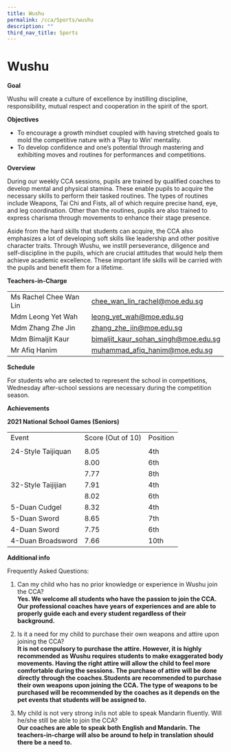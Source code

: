 ```yaml
---
title: Wushu
permalink: /cca/Sports/wushu
description: ""
third_nav_title: Sports
---
```

# Wushu
**Goal**

Wushu will create a culture of excellence by instilling discipline, responsibility, mutual respect and cooperation in the spirit of the sport.

**Objectives**

* To encourage a growth mindset coupled with having stretched goals to mold the competitive nature with a ‘Play to Win’ mentality.
* To develop confidence and one’s potential through mastering and exhibiting moves and routines for performances and competitions.

**Overview**

During our weekly CCA sessions, pupils are trained by qualified coaches to develop mental and physical stamina. These enable pupils to acquire the necessary skills to perform their tasked routines. The types of routines include Weapons, Tai Chi and Fists, all of which require precise hand, eye, and leg coordination. Other than the routines, pupils are also trained to express charisma through movements to enhance their stage presence.

Aside from the hard skills that students can acquire, the CCA also emphasizes a lot of developing soft skills like leadership and other positive character traits. Through Wushu, we instill perseverance, diligence and self-discipline in the pupils, which are crucial attitudes that would help them achieve academic excellence. These important life skills will be carried with the pupils and benefit them for a lifetime.

**Teachers-in-Charge**

|                        |                                      |
|------------------------|--------------------------------------|
| Ms Rachel Chee Wan Lin |    chee_wan_lin_rachel@moe.edu.sg    |
|    Mdm Leong Yet Wah   |       leong_yet_wah@moe.edu.sg       |
|    Mdm Zhang Zhe Jin   |       zhang_zhe_jin@moe.edu.sg       |
|    Mdm Bimaljit Kaur   | bimaljit_kaur_sohan_singh@moe.edu.sg |
|      Mr Afiq Hanim     |    muhammad_afiq_hanim@moe.edu.sg    |

**Schedule**

For students who are selected to represent the school in competitions, Wednesday after-school sessions are necessary during the competition season.

**Achievements**

 **2021 National School Games (Seniors)**
 
 |                    |                   |          |
|--------------------|-------------------|----------|
|        Event       | Score (Out of 10) | Position |
|                    |                   |          |
| 24-Style Taijiquan |        8.05       |    4th   |
|                    |        8.00       |    6th   |
|                    |        7.77       |    8th   |
| 32-Style Taijijian |        7.91       |    4th   |
|                    |        8.02       |    6th   |
|    5-Duan Cudgel   |        8.32       |    4th   |
|    5-Duan Sword    |        8.65       |    7th   |
|    4-Duan Sword    |        7.75       |    6th   |
|  4-Duan Broadsword |        7.66       |   10th   |

**Additional info**

Frequently Asked Questions:

1. Can my child who has no prior knowledge or experience in Wushu join the CCA?<br>
**Yes. We welcome all students who have the passion to join the CCA. Our professional coaches have years of experiences and are able to properly guide each and every student regardless of their background.**

2. Is it a need for my child to purchase their own weapons and attire upon joining the CCA?<br>
**It is not compulsory to purchase the attire. However, it is highly recommended as Wushu requires students to make exaggerated body movements. Having the right attire will allow the child to feel more comfortable during the sessions. The purchase of attire will be done directly through the coaches.Students are recommended to purchase their own weapons upon joining the CCA. The type of weapons to be purchased will be recommended by the coaches as it depends on the pet events that students will be assigned to.**

3. My child is not very strong in/is not able to speak Mandarin fluently. Will he/she still be able to join the CCA?<br>
**Our coaches are able to speak both English and Mandarin. The teachers-in-charge will also be around to help in translation should there be a need to.**